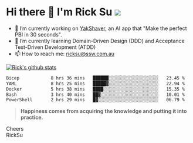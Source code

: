 # Hi there 👋 I'm Rick Su ![](https://komarev.com/ghpvc/?username=ricksu978)
<!--
**ricksu978/ricksu978** is a ✨ _special_ ✨ repository because its `README.md` (this file) appears on your GitHub profile.

Here are some ideas to get you started:
-->
- 🔭 I’m currently working on [YakShaver](https://yakshaver.ai/), an AI app that "Make the perfect PBI in 30 seconds".
- 🌱 I’m currently learning Domain-Driven Design (DDD) and Acceptance Test-Driven Development (ATDD)
- 📫 How to reach me: ricksu@ssw.com.au
<!--
- 👯 I’m looking to collaborate on ...
- 🤔 I’m looking for help with ...
- 💬 Ask me about ...
-->
<!--
- 😄 Pronouns: ...
- ⚡ Fun fact: ...
-->
[![Rick's github stats](https://github-readme-stats.vercel.app/api?username=ricksu978&theme=dark)](https://github.com/ricksu978/ricksu978)

<!--START_SECTION:waka-->

```txt
Bicep            8 hrs 36 mins   ██████░░░░░░░░░░░░░░░░░░░   23.45 %
YAML             8 hrs 25 mins   █████▓░░░░░░░░░░░░░░░░░░░   22.94 %
Docker           5 hrs 38 mins   ████░░░░░░░░░░░░░░░░░░░░░   15.35 %
Bash             3 hrs 40 mins   ██▓░░░░░░░░░░░░░░░░░░░░░░   10.01 %
PowerShell       2 hrs 29 mins   █▓░░░░░░░░░░░░░░░░░░░░░░░   06.79 %
```

<!--END_SECTION:waka-->

> **Happiness comes from acquiring the knowledge and putting it into practice.**

Cheers  
RickSu 
